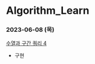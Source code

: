 # Algorithm_Learn
### 2023-06-08 (목)
[수열과 구간 쿼리 4](https://school.programmers.co.kr/learn/courses/30/lessons/181922)
- 구현
